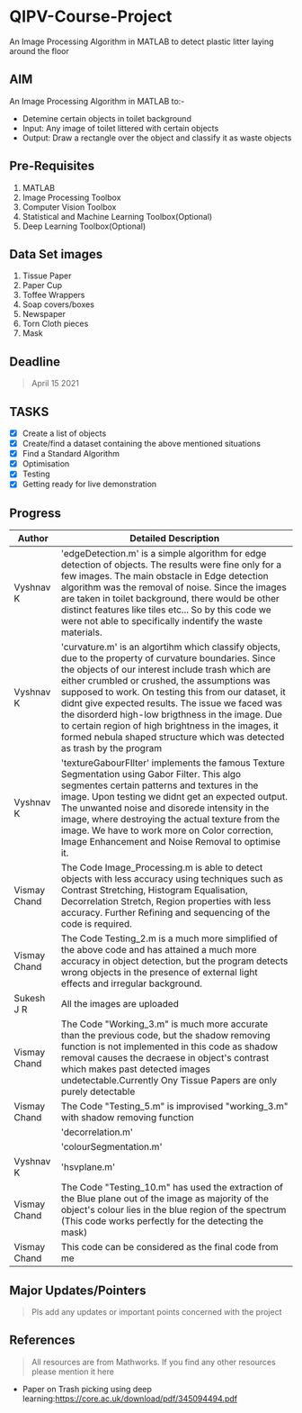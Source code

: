 # QIPV-Course-Project
An Image Processing Algorithm in MATLAB to detect plastic litter laying around the floor 

## AIM
An Image Processing Algorithm in MATLAB to:-
* Detemine certain objects in toilet background
* Input: Any image of toilet littered with certain objects
* Output: Draw a rectangle over the object and classify it as waste objects

## Pre-Requisites
1. MATLAB
2. Image Processing Toolbox
3. Computer Vision Toolbox
4. Statistical and Machine Learning Toolbox(Optional)
5. Deep Learning Toolbox(Optional)

## Data Set images
1. Tissue Paper
2. Paper Cup
3. Toffee Wrappers
4. Soap covers/boxes
5. Newspaper
6. Torn Cloth pieces
7. Mask

## Deadline

> April 15 2021

## TASKS
- [x] Create a list of objects
- [x] Create/find a dataset containing the above mentioned situations
- [x] Find a Standard Algorithm
- [x] Optimisation
- [x] Testing
- [x] Getting ready for live demonstration

## Progress
|  Author  |  Detailed Description |
|----------|  -------------------- |
|  Vyshnav K  | 'edgeDetection.m' is a simple algorithm for edge detection of objects. The results were fine only for a few images. The main obstacle in Edge detection algorithm was the removal of noise. Since the images are taken in toilet background, there would be other distinct features like tiles etc... So by this code we were not able to specifically indentify the waste materials. |
|  Vyshnav K  | 'curvature.m' is an algortihm which classify objects, due to the property of curvature boundaries. Since the objects of our interest include trash which are either crumbled or crushed, the assumptions was supposed to work. On testing this from our dataset, it didnt give expected results. The issue we faced was the disorderd high-low brigthness in the image. Due to certain region of high brightness in the images, it formed nebula shaped structure which was detected as trash by the program |
|  Vyshnav K  | 'textureGabourFIlter' implements the famous Texture Segmentation using Gabor Filter. This algo segmentes certain patterns and textures in the image. Upon testing we didnt get an expected output. The unwanted noise and disorede intensity in the image, where destroying the actual texture from the image. We have to work more on Color correction, Image Enhancement and Noise Removal to optimise it. |
| Vismay Chand| The Code Image_Processing.m is able to detect objects with less accuracy using techniques such as Contrast Stretching, Histogram Equalisation, Decorrelation Stretch, Region properties with less accuracy. Further Refining and sequencing of the code is required. |
| Vismay Chand| The Code Testing_2.m is a much more simplified of the above code and has attained a much more accuracy in object detection, but the program detects wrong objects in the presence of external light effects and irregular background.
|  Sukesh J R  | All the images are uploaded |
| Vismay Chand | The Code "Working_3.m" is much more accurate than the previous code, but the shadow removing function is not implemented in this code as shadow removal causes the decraese in object's contrast which makes past detected images undetectable.Currently Ony Tissue Papers are only purely detectable |
| Vismay Chand | The Code "Testing_5.m" is improvised "working_3.m" with shadow removing function|
|           | 'decorrelation.m' |
|           | 'colourSegmentation.m' |
| Vyshnav K | 'hsvplane.m' |
| Vismay Chand | The Code "Testing_10.m" has used the extraction of the Blue plane out of the image as majority of the object's colour lies in the blue region of the spectrum (This code works perfectly for the detecting the mask) |
| Vismay Chand | This code can be considered as the final code from me |
## Major Updates/Pointers

> Pls add any updates or important points concerned with the project

## References

> All resources are from Mathworks. If you find any other resources please mention it here

- Paper on Trash picking using deep learning:https://core.ac.uk/download/pdf/345094494.pdf

